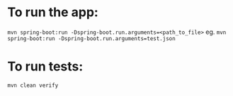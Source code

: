 # To run the app:
`mvn spring-boot:run -Dspring-boot.run.arguments=<path_to_file>`
eg. `mvn spring-boot:run -Dspring-boot.run.arguments=test.json`

# To run tests:
`mvn clean verify`
